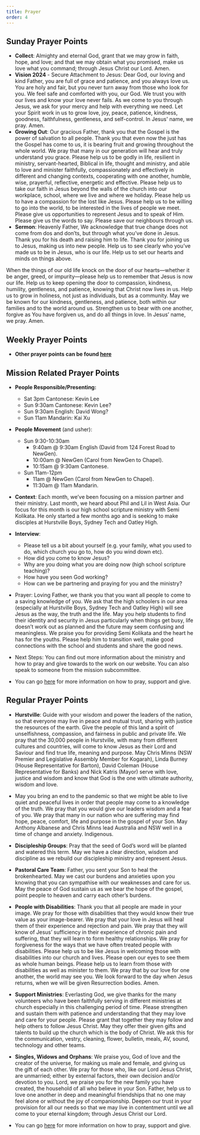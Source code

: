 ```yaml
---
title: Prayer
order: 4
---
```


## Sunday Prayer Points

- **Collect**: Almighty and eternal God, grant that we may grow in faith, hope, and love; and that we may obtain what you promised, make us love what you command; through Jesus Christ our Lord. Amen.
- **Vision 2024** - Secure Attachment to Jesus: Dear God, our loving and kind Father, you are full of grace and patience, and you always love us. You are holy and fair, but you never turn away from those who look for you. We feel safe and comforted with you, our God. We trust you with our lives and know your love never fails. As we come to you through Jesus, we ask for your mercy and help with everything we need. Let your Spirit work in us to grow love, joy, peace, patience, kindness, goodness, faithfulness, gentleness, and self-control. In Jesus' name, we pray. Amen.
- **Growing Out**: Our gracious Father, thank you that the Gospel is the power of salvation to all people. Thank you that even now the just has the Gospel has come to us, it is bearing fruit and growing throughout the whole world. We pray that many in our generation will hear and truly understand you grace. Please help us to be godly in life, resilient in ministry, servant-hearted, Biblical in life, thought and ministry, and able to love and minister faithfully, compassionately and effectively in different and changing contexts, cooperating with one another, humble, wise, prayerful, reflective, energetic and effective. Please help us to take our faith in Jesus beyond the walls of the church into our workplace, school, where we live and where we holiday. Please help us to have a compassion for the lost like Jesus. Please help us to be willing to go into the world, to be interested in the lives of people we meet. Please give us opportunities to represent Jesus and to speak of Him. Please give us the words to say. Please save our neighbours through us.
- **Sermon**: Heavenly Father, We acknowledge that true change does not come from dos and don’ts, but through what you’ve done in Jesus. Thank you for his death and raising him to life. Thank you for joining us to Jesus, making us into new people. Help us to see clearly who you’ve made us to be in Jesus, who is our life. Help us to set our hearts and minds on things above.

When the things of our old life knock on the door of our hearts—whether it be anger, greed, or impurity—please help us to remember that Jesus is now our life. Help us to keep opening the door to compassion, kindness, humility, gentleness, and patience, knowing that Christ now lives in us.
Help us to grow in holiness, not just as individuals, but as a community. May we be known for our kindness, gentleness, and patience, both within our families and to the world around us. Strengthen us to bear with one another, forgive as You have forgiven us, and do all things in love. In Jesus’ name, we pray. Amen. 


## Weekly Prayer Points
- **Other prayer points can be found [here](https://stgeorgeshurstville.org.au/prayer)** 


## Mission Related Prayer Points
- **People Responsible/Presenting:**
  - Sat 3pm Cantonese: Kevin Lee
  - Sun 9:30am Cantonese: Kevin Lee?
  - Sun 9:30am English: David Wong?
  - Sun 11am Mandarin: Kai Xu
- **People Movement** (and usher):
  - Sun 9:30-10:30am
    - 9:40am @ 9:30am English (David from 124 Forest Road to NewGen). 
    - 10:00am @ NewGen (Carol from NewGen to Chapel). 
    - 10:15am @ 9:30am Cantonese. 
  - Sun 11am-12pm
    - 11am @ NewGen (Carol from NewGen to Chapel). 
    - 11:30am @ 11am Mandarin. 
- **Context**: Each month, we’ve been focusing on a mission partner and their ministry. Last month, we heard about Phil and Lil in West Asia. Our focus for this month is our high school scripture ministry with Semi Kolikata. He only started a few months ago and is seeking to make disciples at Hurstville Boys, Sydney Tech and Oatley High. 


- **Interview**:
  - Please tell us a bit about yourself (e.g. your family, what you used to do, which church you go to, how do you wind down etc). 
  - How did you come to know Jesus? 
  - Why are you doing what you are doing now (high school scripture teaching)? 
  - How have you seen God working? 
  - How can we be partnering and praying for you and the ministry? 
- Prayer: Loving Father, we thank you that you want all people to come to a saving knowledge of you. We ask that the high schoolers in our area (especially at Hurstville Boys, Sydney Tech and Oatley High) will see Jesus as the way, the truth and the life. May you help students to find their identity and security in Jesus particularly when things get busy, life doesn’t work out as planned and the future may seem confusing and meaningless. We praise you for providing Semi Kolikata and the heart he has for the youths. Please help him to transition well, make good connections with the school and students and share the good news.


- Next Steps: You can find out more information about the ministry and how to pray and give towards to the work on our website. You can also speak to someone from the mission subcommittee. 
- You can go [here](https://stgeorgeshurstville.org.au/mission-partners) for more information on how to pray, support and give.


## Regular Prayer Points
- **Hurstville**: Guide with your wisdom and power the leaders of the nation, so that everyone may live in peace and mutual trust, sharing with justice the resources of the earth. Give the people of this land a spirit of unselfishness, compassion, and fairness in public and private life. We pray that the 30,000 people in Hurstville, with many from different cultures and countries, will come to know Jesus as their Lord and Saviour and find true life, meaning and purpose. May Chris Minns (NSW Premier and Legislative Assembly Member for Kogarah), Linda Burney (House Representative for Barton), David Coleman (House Representative for Banks) and Nick Katris (Mayor) serve with love, justice and wisdom and know that God is the one with ultimate authority, wisdom and love. 
- May you bring an end to the pandemic so that we might be able to live quiet and peaceful lives in order that people may come to a knowledge of the truth. We pray that you would give our leaders wisdom and a fear of you. We pray that many in our nation who are suffering may find hope, peace, comfort, life and purpose in the gospel of your Son. May Anthony Albanese and Chris Minns lead Australia and NSW well in a time of change and anxiety. Indigenous.
- **Discipleship Groups**: Pray that the seed of God’s word will be planted and watered this term. May we have a clear direction, wisdom and discipline as we rebuild our discipleship ministry and represent Jesus. 
- **Pastoral Care Team**: Father, you sent your Son to heal the brokenhearted. May we cast our burdens and anxieties upon you knowing that you can sympathise with our weaknesses and care for us. May the peace of God sustain us as we bear the hope of the gospel, point people to heaven and carry each other’s burdens. 
- **People with Disabilities**: Thank you that all people are made in your image. We pray for those with disabilities that they would know their true value as your image-bearer. We pray that your love in Jesus will heal them of their experience and rejection and pain. We pray that they will know of Jesus’ sufficiency in their experience of chronic pain and suffering, that they will learn to form healthy relationships. We pray for forgiveness for the ways that we have often treated people with disabilities. Please help us to be like Jesus in welcoming those with disabilities into our church and lives. Please open our eyes to see them as whole human beings. Please help us to learn from those with disabilities as well as minister to them. We pray that by our love for one another, the world may see you. We look forward to the day when Jesus returns, when we will be given Resurrection bodies. Amen.
- **Support Ministries**: Everlasting God, we give thanks for the many volunteers who have been faithfully serving in different ministries at church especially in this challenging period of time. Please strengthen and sustain them with patience and understanding that they may love and care for your people. Please grant that together they may follow and help others to follow Jesus Christ. May they offer their given gifts and talents to build up the church which is the body of Christ. We ask this for the communication, vestry, cleaning, flower, bulletin, meals, AV, sound, technology and other teams. 
- **Singles, Widows and Orphans**: We praise you, God of love and the creator of the universe, for making us male and female, and giving us the gift of each other. We pray for those who, like our Lord Jesus Christ, are unmarried; either by external factors, their own decision and/or devotion to you. Lord, we praise you for the new family you have created, the household of all who believe in your Son. Father, help us to love one another in deep and meaningful friendships that no one may feel alone or without the joy of companionship. Deepen our trust in your provision for all our needs so that we may live in contentment until we all come to your eternal kingdom; through Jesus Christ our Lord. 



- You can go [here](https://stgeorgeshurstville.org.au/mission-partners) for more information on how to pray, support and give.


